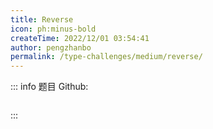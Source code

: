 ```yaml
---
title: Reverse
icon: ph:minus-bold
createTime: 2022/12/01 03:54:41
author: pengzhanbo
permalink: /type-challenges/medium/reverse/
---
```


::: info 题目
Github: []()

```ts

```

:::
